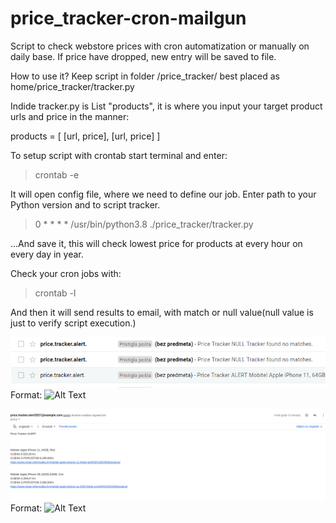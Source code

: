 # price_tracker-cron-mailgun

Script to check webstore prices with cron automatization or manually on daily base.
If price have dropped, new entry will be saved to file.

How to use it?
Keep script in folder  /price_tracker/ best placed as home/price_tracker/tracker.py 


Indide tracker.py is List "products", it is where you input your target product urls and price in the manner:

products = [
    [url, price],
    [url, price]
]


To setup script with crontab start terminal and enter:
> crontab -e

It will open config file, where we need to define our job.
Enter path to your Python version and to script tracker.

>
> 0 * * * *  /usr/bin/python3.8 ./price_tracker/tracker.py   

...And save it, this will check lowest price for products at every hour on every day in year.

Check your cron jobs with:
>crontab -l


And then it will send results to email, with match or null value(null value is just to verify script execution.) 

![GitHub Logo](/email_result_list.png)
Format: ![Alt Text](url)

![GitHub Logo](/email_result.png)
Format: ![Alt Text](url)









